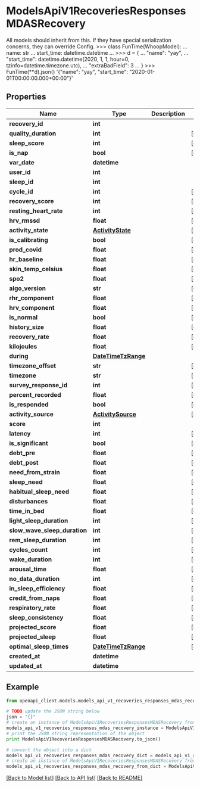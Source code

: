 # ModelsApiV1RecoveriesResponsesMDASRecovery

All models should inherit from this. If they have special serialization concerns, they can override Config.  >>> class FunTime(WhoopModel): ...     name: str ...     start_time: datetime.datetime ... >>> d = { ... \"name\": \"yay\", ... \"start_time\": datetime.datetime(2020, 1, 1, hour=0, tzinfo=datetime.timezone.utc), ... \"extraBadField\": 3 ... } >>> FunTime(**d).json() '{\"name\": \"yay\", \"start_time\": \"2020-01-01T00:00:00.000+00:00\"}'

## Properties
Name | Type | Description | Notes
------------ | ------------- | ------------- | -------------
**recovery_id** | **int** |  | 
**quality_duration** | **int** |  | [optional] 
**sleep_score** | **int** |  | [optional] 
**is_nap** | **bool** |  | [optional] 
**var_date** | **datetime** |  | 
**user_id** | **int** |  | 
**sleep_id** | **int** |  | 
**cycle_id** | **int** |  | [optional] 
**recovery_score** | **int** |  | [optional] 
**resting_heart_rate** | **int** |  | [optional] 
**hrv_rmssd** | **float** |  | [optional] 
**activity_state** | [**ActivityState**](ActivityState.md) |  | [optional] 
**is_calibrating** | **bool** |  | [optional] 
**prod_covid** | **float** |  | [optional] 
**hr_baseline** | **float** |  | [optional] 
**skin_temp_celsius** | **float** |  | [optional] 
**spo2** | **float** |  | [optional] 
**algo_version** | **str** |  | [optional] 
**rhr_component** | **float** |  | [optional] 
**hrv_component** | **float** |  | [optional] 
**is_normal** | **bool** |  | [optional] 
**history_size** | **float** |  | [optional] 
**recovery_rate** | **float** |  | [optional] 
**kilojoules** | **float** |  | [optional] 
**during** | [**DateTimeTzRange**](DateTimeTzRange.md) |  | 
**timezone_offset** | **str** |  | [optional] 
**timezone** | **str** |  | [optional] 
**survey_response_id** | **int** |  | [optional] 
**percent_recorded** | **float** |  | [optional] 
**is_responded** | **bool** |  | [optional] 
**activity_source** | [**ActivitySource**](ActivitySource.md) |  | [optional] 
**score** | **int** |  | 
**latency** | **int** |  | [optional] 
**is_significant** | **bool** |  | [optional] 
**debt_pre** | **float** |  | [optional] 
**debt_post** | **float** |  | [optional] 
**need_from_strain** | **float** |  | [optional] 
**sleep_need** | **float** |  | [optional] 
**habitual_sleep_need** | **float** |  | [optional] 
**disturbances** | **float** |  | [optional] 
**time_in_bed** | **float** |  | [optional] 
**light_sleep_duration** | **int** |  | [optional] 
**slow_wave_sleep_duration** | **int** |  | [optional] 
**rem_sleep_duration** | **int** |  | [optional] 
**cycles_count** | **int** |  | [optional] 
**wake_duration** | **int** |  | [optional] 
**arousal_time** | **float** |  | [optional] 
**no_data_duration** | **int** |  | [optional] 
**in_sleep_efficiency** | **float** |  | [optional] 
**credit_from_naps** | **float** |  | [optional] 
**respiratory_rate** | **float** |  | [optional] 
**sleep_consistency** | **float** |  | [optional] 
**projected_score** | **float** |  | [optional] 
**projected_sleep** | **float** |  | [optional] 
**optimal_sleep_times** | [**DateTimeTzRange**](DateTimeTzRange.md) |  | [optional] 
**created_at** | **datetime** |  | 
**updated_at** | **datetime** |  | 

## Example

```python
from openapi_client.models.models_api_v1_recoveries_responses_mdas_recovery import ModelsApiV1RecoveriesResponsesMDASRecovery

# TODO update the JSON string below
json = "{}"
# create an instance of ModelsApiV1RecoveriesResponsesMDASRecovery from a JSON string
models_api_v1_recoveries_responses_mdas_recovery_instance = ModelsApiV1RecoveriesResponsesMDASRecovery.from_json(json)
# print the JSON string representation of the object
print ModelsApiV1RecoveriesResponsesMDASRecovery.to_json()

# convert the object into a dict
models_api_v1_recoveries_responses_mdas_recovery_dict = models_api_v1_recoveries_responses_mdas_recovery_instance.to_dict()
# create an instance of ModelsApiV1RecoveriesResponsesMDASRecovery from a dict
models_api_v1_recoveries_responses_mdas_recovery_from_dict = ModelsApiV1RecoveriesResponsesMDASRecovery.from_dict(models_api_v1_recoveries_responses_mdas_recovery_dict)
```
[[Back to Model list]](../README.md#documentation-for-models) [[Back to API list]](../README.md#documentation-for-api-endpoints) [[Back to README]](../README.md)


